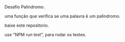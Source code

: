 Desafio Palindromo.

uma função que verifica se uma palavra é um palindromo.

baixe este repositorio.

use "NPM run test", para rodar os testes.
